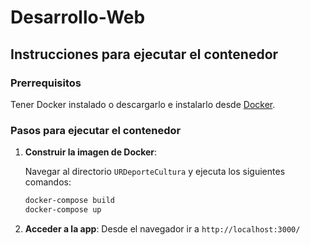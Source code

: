 # Desarrollo-Web

## Instrucciones para ejecutar el contenedor

### Prerrequisitos

Tener Docker instalado o descargarlo e instalarlo desde [Docker](https://www.docker.com/get-started).

### Pasos para ejecutar el contenedor

1. **Construir la imagen de Docker**:

   Navegar al directorio `URDeporteCultura` y ejecuta los siguientes comandos:

   ```bash
   docker-compose build
   docker-compose up
   ```

2. **Acceder a la app**:
    Desde el navegador ir a `http://localhost:3000/`